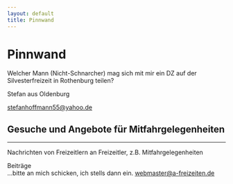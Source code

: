 ```yaml
---
layout: default
title: Pinnwand
---
```

# Pinnwand

Welcher Mann (Nicht-Schnarcher) mag sich mit mir ein DZ auf der Silvesterfreizeit
in Rothenburg teilen?

Stefan aus Oldenburg 

<stefanhoffmann55@yahoo.de>

## Gesuche und Angebote für Mitfahrgelegenheiten

-----------------------------------------------------------------------

Nachrichten von Freizeitlern an Freizeitler, z.B.
Mitfahrgelegenheiten

Beiträge<br>
...bitte an mich schicken, ich stells dann ein.
<webmaster@a-freizeiten.de>

